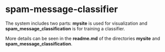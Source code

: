 # spam-message-classifier
The system includes two parts: **mysite** is used for visualization and **spam_message_classification** is for training a classifier.

More details can be seen in the **readme.md** of the directories **mysite** and **spam_message_classification**.
